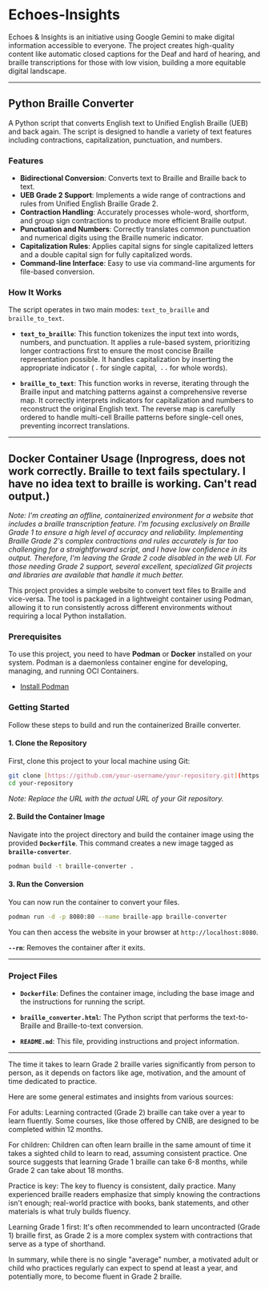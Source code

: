 # Echoes-Insights

Echoes & Insights is an initiative using Google Gemini to make digital information accessible to everyone. The project creates high-quality content like automatic closed captions for the Deaf and hard of hearing, and braille transcriptions for those with low vision, building a more equitable digital landscape.

***

## Python Braille Converter

A Python script that converts English text to Unified English Braille (UEB) and back again. The script is designed to handle a variety of text features including contractions, capitalization, punctuation, and numbers.

### Features

* **Bidirectional Conversion**: Converts text to Braille and Braille back to text.
* **UEB Grade 2 Support**: Implements a wide range of contractions and rules from Unified English Braille Grade 2.
* **Contraction Handling**: Accurately processes whole-word, shortform, and group sign contractions to produce more efficient Braille output.
* **Punctuation and Numbers**: Correctly translates common punctuation and numerical digits using the Braille numeric indicator.
* **Capitalization Rules**: Applies capital signs for single capitalized letters and a double capital sign for fully capitalized words.
* **Command-line Interface**: Easy to use via command-line arguments for file-based conversion.

### How It Works

The script operates in two main modes: `text_to_braille` and `braille_to_text`.

* **`text_to_braille`**: This function tokenizes the input text into words, numbers, and punctuation. It applies a rule-based system, prioritizing longer contractions first to ensure the most concise Braille representation possible. It handles capitalization by inserting the appropriate indicator (`⠠` for single capital, `⠠⠠` for whole words).

* **`braille_to_text`**: This function works in reverse, iterating through the Braille input and matching patterns against a comprehensive reverse map. It correctly interprets indicators for capitalization and numbers to reconstruct the original English text. The reverse map is carefully ordered to handle multi-cell Braille patterns before single-cell ones, preventing incorrect translations.

---

## Docker Container Usage (Inprogress, does not work correctly. Braille to text fails spectulary. I have no idea text to braille is working. Can't read output.)

_Note: I'm creating an offline, containerized environment for a website that includes a braille transcription feature. I'm focusing exclusively on Braille Grade 1 to ensure a high level of accuracy and reliability. Implementing Braille Grade 2's complex contractions and rules accurately is far too challenging for a straightforward script, and I have low confidence in its output. Therefore, I'm leaving the Grade 2 code disabled in the web UI. For those needing Grade 2 support, several excellent, specialized Git projects and libraries are available that handle it much better._  

This project provides a simple website to convert text files to Braille and vice-versa. The tool is packaged in a lightweight container using Podman, allowing it to run consistently across different environments without requiring a local Python installation.

### Prerequisites

To use this project, you need to have **Podman** or **Docker** installed on your system. Podman is a daemonless container engine for developing, managing, and running OCI Containers.

* [Install Podman](https://podman.io/getting-started/installation)

### Getting Started

Follow these steps to build and run the containerized Braille converter.

#### 1. Clone the Repository

First, clone this project to your local machine using Git:

```bash
git clone [https://github.com/your-username/your-repository.git](https://github.com/your-username/your-repository.git)
cd your-repository
```

_Note: Replace the URL with the actual URL of your Git repository._

####  2. Build the Container Image
Navigate into the project directory and build the container image using the provided **`Dockerfile`**. This command creates a new image tagged as **`braille-converter`**.

```bash
podman build -t braille-converter .
```
#### 3. Run the Conversion
You can now run the container to convert your files. 

```bash
podman run -d -p 8080:80 --name braille-app braille-converter
```

You can then access the website in your browser at `http://localhost:8080`.

**`--rm`**: Removes the container after it exits.

---

### Project Files
+ **`Dockerfile`**: Defines the container image, including the base image and the instructions for running the script.

+ **`braille_converter.html`**: The Python script that performs the text-to-Braille and Braille-to-text conversion.

+ **`README.md`**: This file, providing instructions and project information.

---

The time it takes to learn Grade 2 braille varies significantly from person to person, as it depends on factors like age, motivation, and the amount of time dedicated to practice.

Here are some general estimates and insights from various sources:

For adults: Learning contracted (Grade 2) braille can take over a year to learn fluently. Some courses, like those offered by CNIB, are designed to be completed within 12 months.

For children: Children can often learn braille in the same amount of time it takes a sighted child to learn to read, assuming consistent practice. One source suggests that learning Grade 1 braille can take 6-8 months, while Grade 2 can take about 18 months.


Practice is key: The key to fluency is consistent, daily practice. Many experienced braille readers emphasize that simply knowing the contractions isn't enough; real-world practice with books, bank statements, and other materials is what truly builds fluency.

Learning Grade 1 first: It's often recommended to learn uncontracted (Grade 1) braille first, as Grade 2 is a more complex system with contractions that serve as a type of shorthand.

In summary, while there is no single "average" number, a motivated adult or child who practices regularly can expect to spend at least a year, and potentially more, to become fluent in Grade 2 braille.

